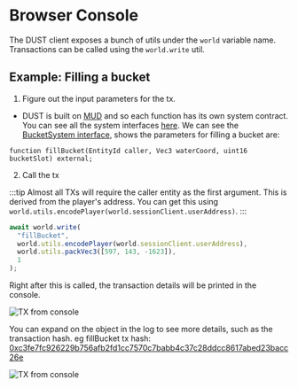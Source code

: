 # Browser Console

The DUST client exposes a bunch of utils under the `world` variable name. Transactions can be called using the `world.write` util.

## Example: Filling a bucket

1. Figure out the input parameters for the tx.

- DUST is built on [MUD](https://mud.dev/) and so each function has its own system contract. You can see all the system interfaces [here](https://github.com/dustproject/dust/tree/main/packages/world/src/codegen/world). We can see the [BucketSystem interface](https://github.com/dustproject/dust/blob/main/packages/world/src/codegen/world/IBucketSystem.sol#L15), shows the parameters for filling a bucket are:

```solidity
function fillBucket(EntityId caller, Vec3 waterCoord, uint16 bucketSlot) external;
```

2. Call the tx

:::tip
Almost all TXs will require the caller entity as the first argument. This is derived from the player's address. You can get this using `world.utils.encodePlayer(world.sessionClient.userAddress)`.
:::

```typescript
await world.write(
  "fillBucket",
  world.utils.encodePlayer(world.sessionClient.userAddress),
  world.utils.packVec3([597, 143, -1623]),
  1
);
```

Right after this is called, the transaction details will be printed in the console.

![TX from console](/tx-from-console.png)

You can expand on the object in the log to see more details, such as the transaction hash. eg fillBucket tx hash: [0xc3fe7fc926229b756afb2fd1cc7570c7babb4c37c28ddcc8617abed23bacc26e](https://explorer.redstone.xyz/tx/0xc3fe7fc926229b756afb2fd1cc7570c7babb4c37c28ddcc8617abed23bacc26e)

![TX from console](/tx-from-console-expanded.png)
